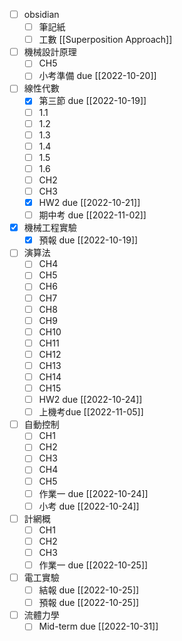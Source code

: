 - [ ] obsidian
	- [ ] 筆記紙
	- [ ] 工數 [[Superposition Approach]]
- [ ] 機械設計原理
	- [ ] CH5
	- [ ] 小考準備 due [[2022-10-20]]
- [ ] 線性代數
	- [x] 第三節 due [[2022-10-19]]
	- [ ] 1.1
	- [ ] 1.2
	- [ ] 1.3
	- [ ] 1.4
	- [ ] 1.5
	- [ ] 1.6
	- [ ] CH2
	- [ ] CH3
	- [x] HW2 due [[2022-10-21]]
	- [ ] 期中考 due [[2022-11-02]]
- [x] 機械工程實驗
	- [x] 預報 due [[2022-10-19]]
- [ ] 演算法
	- [ ] CH4
	- [ ] CH5
	- [ ] CH6
	- [ ] CH7
	- [ ] CH8
	- [ ] CH9
	- [ ] CH10
	- [ ] CH11
	- [ ] CH12
	- [ ] CH13
	- [ ] CH14
	- [ ] CH15
	- [ ] HW2 due  [[2022-10-24]]
	- [ ] 上機考due [[2022-11-05]]
- [ ] 自動控制
	- [ ] CH1
	- [ ] CH2
	- [ ] CH3
	- [ ] CH4
	- [ ] CH5
	- [ ] 作業一 due [[2022-10-24]]
	- [ ] 小考 due [[2022-10-24]]
- [ ] 計網概
	- [ ] CH1
	- [ ] CH2
	- [ ] CH3
	- [ ] 作業一 due [[2022-10-25]]
- [ ] 電工實驗
	- [ ] 結報 due [[2022-10-25]]
	- [ ] 預報 due [[2022-10-25]]
- [ ] 流體力學
	- [ ] Mid-term due [[2022-10-31]]